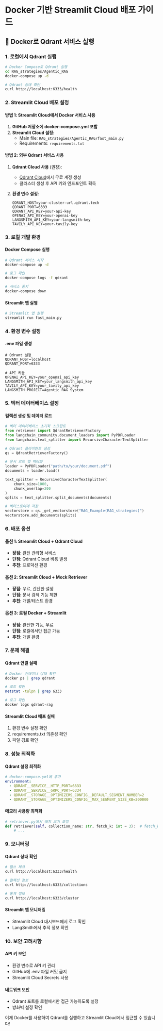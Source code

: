 # Docker 기반 Streamlit Cloud 배포 가이드

## 🐳 Docker로 Qdrant 서비스 실행

### 1. 로컬에서 Qdrant 실행

```bash
# Docker Compose로 Qdrant 실행
cd RAG_strategies/Agentic_RAG
docker-compose up -d

# Qdrant 상태 확인
curl http://localhost:6333/health
```

### 2. Streamlit Cloud 배포 설정

#### 방법 1: Streamlit Cloud에서 Docker 서비스 사용

1. **GitHub 저장소에 docker-compose.yml 포함**
2. **Streamlit Cloud 설정**:
   - Main file: `RAG_strategies/Agentic_RAG/fast_main.py`
   - Requirements: `requirements.txt`

#### 방법 2: 외부 Qdrant 서비스 사용

1. **Qdrant Cloud 사용** (권장):
   - [Qdrant Cloud](https://cloud.qdrant.io/)에서 무료 계정 생성
   - 클러스터 생성 후 API 키와 엔드포인트 획득

2. **환경 변수 설정**:
   ```
   QDRANT_HOST=your-cluster-url.qdrant.tech
   QDRANT_PORT=6333
   QDRANT_API_KEY=your-api-key
   OPENAI_API_KEY=your-openai-key
   LANGSMITH_API_KEY=your-langsmith-key
   TAVILY_API_KEY=your-tavily-key
   ```

### 3. 로컬 개발 환경

#### Docker Compose 실행
```bash
# Qdrant 서비스 시작
docker-compose up -d

# 로그 확인
docker-compose logs -f qdrant

# 서비스 중지
docker-compose down
```

#### Streamlit 앱 실행
```bash
# Streamlit 앱 실행
streamlit run fast_main.py
```

### 4. 환경 변수 설정

#### .env 파일 생성
```env
# Qdrant 설정
QDRANT_HOST=localhost
QDRANT_PORT=6333

# API 키들
OPENAI_API_KEY=your_openai_api_key
LANGSMITH_API_KEY=your_langsmith_api_key
TAVILY_API_KEY=your_tavily_api_key
LANGSMITH_PROJECT=Agentic RAG System
```

### 5. 벡터 데이터베이스 설정

#### 컬렉션 생성 및 데이터 로드
```python
# 벡터 데이터베이스 초기화 스크립트
from retriever import QdrantRetrieverFactory
from langchain_community.document_loaders import PyPDFLoader
from langchain.text_splitter import RecursiveCharacterTextSplitter

# Qdrant 클라이언트 생성
qs = QdrantRetrieverFactory()

# 문서 로드 및 벡터화
loader = PyPDFLoader("path/to/your/document.pdf")
documents = loader.load()

text_splitter = RecursiveCharacterTextSplitter(
    chunk_size=1000,
    chunk_overlap=200
)
splits = text_splitter.split_documents(documents)

# 벡터스토어에 저장
vectorstore = qs._get_vectorstore("RAG_Example(RAG_strategies)")
vectorstore.add_documents(splits)
```

### 6. 배포 옵션

#### 옵션 1: Streamlit Cloud + Qdrant Cloud
- **장점**: 완전 관리형 서비스
- **단점**: Qdrant Cloud 비용 발생
- **추천**: 프로덕션 환경

#### 옵션 2: Streamlit Cloud + Mock Retriever
- **장점**: 무료, 간단한 설정
- **단점**: 문서 검색 기능 제한
- **추천**: 개발/테스트 환경

#### 옵션 3: 로컬 Docker + Streamlit
- **장점**: 완전한 기능, 무료
- **단점**: 로컬에서만 접근 가능
- **추천**: 개발 환경

### 7. 문제 해결

#### Qdrant 연결 실패
```bash
# Docker 컨테이너 상태 확인
docker ps | grep qdrant

# 포트 확인
netstat -tulpn | grep 6333

# 로그 확인
docker logs qdrant-rag
```

#### Streamlit Cloud 배포 실패
1. 환경 변수 설정 확인
2. requirements.txt 의존성 확인
3. 파일 경로 확인

### 8. 성능 최적화

#### Qdrant 설정 최적화
```yaml
# docker-compose.yml에 추가
environment:
  - QDRANT__SERVICE__HTTP_PORT=6333
  - QDRANT__SERVICE__GRPC_PORT=6334
  - QDRANT__STORAGE__OPTIMIZERS_CONFIG__DEFAULT_SEGMENT_NUMBER=2
  - QDRANT__STORAGE__OPTIMIZERS_CONFIG__MAX_SEGMENT_SIZE_KB=200000
```

#### 메모리 사용량 최적화
```python
# retriever.py에서 배치 크기 조정
def retriever(self, collection_name: str, fetch_k: int = 3):  # fetch_k 줄이기
    # ...
```

### 9. 모니터링

#### Qdrant 상태 확인
```bash
# 헬스 체크
curl http://localhost:6333/health

# 컬렉션 정보
curl http://localhost:6333/collections

# 통계 정보
curl http://localhost:6333/cluster
```

#### Streamlit 앱 모니터링
- Streamlit Cloud 대시보드에서 로그 확인
- LangSmith에서 추적 정보 확인

### 10. 보안 고려사항

#### API 키 보안
- 환경 변수로 API 키 관리
- GitHub에 .env 파일 커밋 금지
- Streamlit Cloud Secrets 사용

#### 네트워크 보안
- Qdrant 포트를 로컬에서만 접근 가능하도록 설정
- 방화벽 설정 확인

이제 Docker를 사용하여 Qdrant를 실행하고 Streamlit Cloud에서 접근할 수 있습니다!

